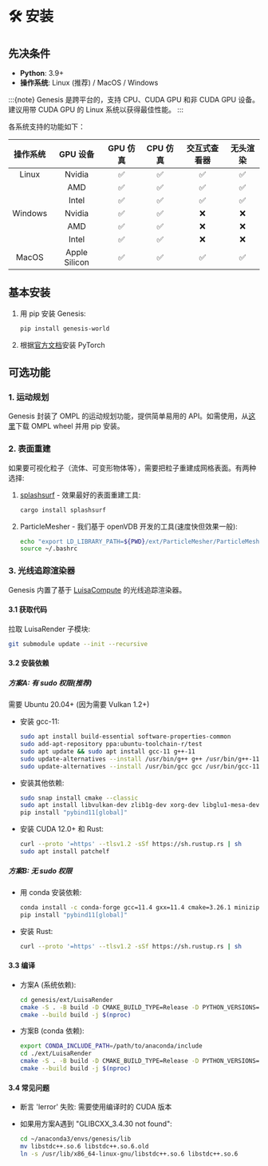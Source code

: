 # 🛠️ 安装

## 先决条件

* **Python**: 3.9+
* **操作系统**: Linux (推荐) / MacOS / Windows

:::{note}
Genesis 是跨平台的，支持 CPU、CUDA GPU 和非 CUDA GPU 设备。建议用带 CUDA GPU 的 Linux 系统以获得最佳性能。
:::

各系统支持的功能如下：

| 操作系统  | GPU 设备        | GPU 仿真 | CPU 仿真 | 交互式查看器 | 无头渲染 |
|:--------:|:----------------:|:--------:|:--------:|:------------:|:--------:|
| Linux   | Nvidia            | ✅       | ✅       | ✅           | ✅       |
|         | AMD               | ✅       | ✅       | ✅           | ✅       |
|         | Intel             | ✅       | ✅       | ✅           | ✅       |
| Windows | Nvidia            | ✅       | ✅       | ❌           | ❌       |
|         | AMD               | ✅       | ✅       | ❌           | ❌       |
|         | Intel             | ✅       | ✅       | ❌           | ❌       |
| MacOS   | Apple Silicon     | ✅       | ✅       | ✅           | ✅       |

## 基本安装

1. 用 pip 安装 Genesis:

    ```bash
    pip install genesis-world
    ```

2. 根据[官方文档](https://pytorch.org/get-started/locally/)安装 PyTorch

## 可选功能

### 1. 运动规划

Genesis 封装了 OMPL 的运动规划功能，提供简单易用的 API。如需使用，从[这里](https://github.com/ompl/ompl/releases/tag/prerelease)下载 OMPL wheel 并用 pip 安装。

### 2. 表面重建

如果要可视化粒子（流体、可变形物体等），需要把粒子重建成网格表面。有两种选择:

1. [splashsurf](https://github.com/InteractiveComputerGraphics/splashsurf) - 效果最好的表面重建工具:

    ```bash
    cargo install splashsurf
    ```

2. ParticleMesher - 我们基于 openVDB 开发的工具(速度快但效果一般):

    ```bash
    echo "export LD_LIBRARY_PATH=${PWD}/ext/ParticleMesher/ParticleMesherPy:$LD_LIBRARY_PATH" >> ~/.bashrc
    source ~/.bashrc
    ```

### 3. 光线追踪渲染器

Genesis 内置了基于 [LuisaCompute](https://github.com/LuisaGroup/LuisaCompute) 的光线追踪渲染器。

#### 3.1 获取代码

拉取 LuisaRender 子模块:

```bash
git submodule update --init --recursive
```

#### 3.2 安装依赖

##### 方案A: 有 sudo 权限(推荐)

需要 Ubuntu 20.04+ (因为需要 Vulkan 1.2+)

* 安装 gcc-11:

    ```bash
    sudo apt install build-essential software-properties-common
    sudo add-apt-repository ppa:ubuntu-toolchain-r/test
    sudo apt update && sudo apt install gcc-11 g++-11
    sudo update-alternatives --install /usr/bin/g++ g++ /usr/bin/g++-11 110
    sudo update-alternatives --install /usr/bin/gcc gcc /usr/bin/gcc-11 110
    ```

* 安装其他依赖:

    ```bash
    sudo snap install cmake --classic
    sudo apt install libvulkan-dev zlib1g-dev xorg-dev libglu1-mesa-dev libsnappy-dev
    pip install "pybind11[global]"
    ```

* 安装 CUDA 12.0+ 和 Rust:

    ```bash
    curl --proto '=https' --tlsv1.2 -sSf https://sh.rustup.rs | sh
    sudo apt install patchelf
    ```

##### 方案B: 无 sudo 权限

* 用 conda 安装依赖:

    ```bash
    conda install -c conda-forge gcc=11.4 gxx=11.4 cmake=3.26.1 minizip zlib libuuid patchelf vulkan-tools vulkan-headers
    pip install "pybind11[global]"
    ```

* 安装 Rust:

    ```bash
    curl --proto '=https' --tlsv1.2 -sSf https://sh.rustup.rs | sh
    ```

#### 3.3 编译

* 方案A (系统依赖):

    ```bash
    cd genesis/ext/LuisaRender
    cmake -S . -B build -D CMAKE_BUILD_TYPE=Release -D PYTHON_VERSIONS=3.9 -D LUISA_COMPUTE_DOWNLOAD_NVCOMP=ON -D LUISA_COMPUTE_ENABLE_GUI=OFF 
    cmake --build build -j $(nproc)
    ```

* 方案B (conda 依赖):

    ```bash
    export CONDA_INCLUDE_PATH=/path/to/anaconda/include 
    cd ./ext/LuisaRender
    cmake -S . -B build -D CMAKE_BUILD_TYPE=Release -D PYTHON_VERSIONS=3.9 -D LUISA_COMPUTE_DOWNLOAD_NVCOMP=ON -D LUISA_COMPUTE_ENABLE_GUI=OFF -D ZLIB_INCLUDE_DIR=$CONDA_INCLUDE_PATH
    cmake --build build -j $(nproc)
    ```

#### 3.4 常见问题

* 断言 'lerror' 失败: 需要使用编译时的 CUDA 版本

* 如果用方案A遇到 "GLIBCXX_3.4.30 not found":

    ```bash
    cd ~/anaconda3/envs/genesis/lib
    mv libstdc++.so.6 libstdc++.so.6.old
    ln -s /usr/lib/x86_64-linux-gnu/libstdc++.so.6 libstdc++.so.6
    ```
